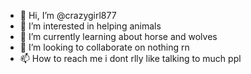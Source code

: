 - 👋 Hi, I’m @crazygirl877
- 👀 I’m interested in helping animals
- 🌱 I’m currently learning about horse and wolves
- 💞️ I’m looking to collaborate on nothing rn
- 📫 How to reach me i dont rlly like talking to much ppl

<!---
crazygirl877/crazygirl877 is a ✨ special ✨ repository because its `README.md` (this file) appears on your GitHub profile.
You can click the Preview link to take a look at your changes.
--->
